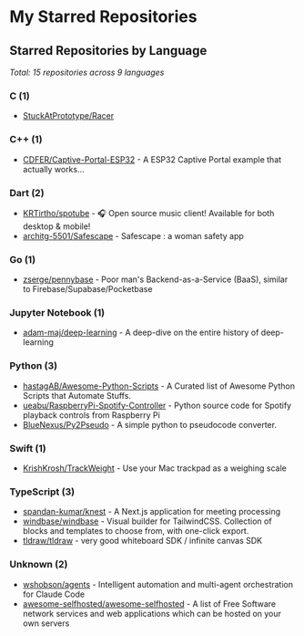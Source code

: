 # My Starred Repositories

<!-- STARRED_REPOS_START -->
## Starred Repositories by Language

*Total: 15 repositories across 9 languages*

### C (1)

- [StuckAtPrototype/Racer](https://github.com/StuckAtPrototype/Racer)

### C++ (1)

- [CDFER/Captive-Portal-ESP32](https://github.com/CDFER/Captive-Portal-ESP32) - A ESP32 Captive Portal example that actually works...

### Dart (2)

- [KRTirtho/spotube](https://github.com/KRTirtho/spotube) - 🎧 Open source music client! Available for both desktop & mobile!
- [architg-5501/Safescape](https://github.com/architg-5501/Safescape) - Safescape : a woman safety app

### Go (1)

- [zserge/pennybase](https://github.com/zserge/pennybase) - Poor man's Backend-as-a-Service (BaaS), similar to Firebase/Supabase/Pocketbase

### Jupyter Notebook (1)

- [adam-maj/deep-learning](https://github.com/adam-maj/deep-learning) - A deep-dive on the entire history of deep-learning

### Python (3)

- [hastagAB/Awesome-Python-Scripts](https://github.com/hastagAB/Awesome-Python-Scripts) - A Curated list of Awesome Python Scripts that Automate Stuffs. 
- [ueabu/RaspberryPi-Spotify-Controller](https://github.com/ueabu/RaspberryPi-Spotify-Controller) - Python source code for Spotify playback controls from Raspberry Pi
- [BlueNexus/Py2Pseudo](https://github.com/BlueNexus/Py2Pseudo) - A simple python to pseudocode converter.

### Swift (1)

- [KrishKrosh/TrackWeight](https://github.com/KrishKrosh/TrackWeight) - Use your Mac trackpad as a weighing scale

### TypeScript (3)

- [spandan-kumar/knest](https://github.com/spandan-kumar/knest) - A Next.js application for meeting processing
- [windbase/windbase](https://github.com/windbase/windbase) - Visual builder for TailwindCSS. Collection of blocks and templates to choose from, with one-click export.
- [tldraw/tldraw](https://github.com/tldraw/tldraw) - very good whiteboard SDK / infinite canvas SDK

### Unknown (2)

- [wshobson/agents](https://github.com/wshobson/agents) - Intelligent automation and multi-agent orchestration for Claude Code
- [awesome-selfhosted/awesome-selfhosted](https://github.com/awesome-selfhosted/awesome-selfhosted) - A list of Free Software network services and web applications which can be hosted on your own servers


<!-- STARRED_REPOS_END -->

